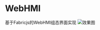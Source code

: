 # WebHMI
基于Fabricjs的WebHMI组态界面实现
![效果图](https://github.com/leogle/WebHMI/blob/master/webhmidemo.png?raw=true)
